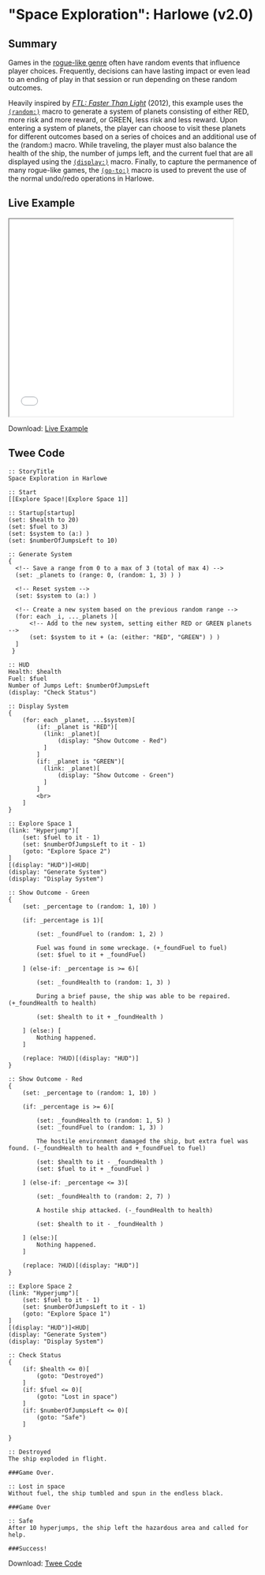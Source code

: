 # "Space Exploration": Harlowe (v2.0)

## Summary

Games in the [rogue-like genre](https://en.wikipedia.org/wiki/Roguelike) often have random events that influence player choices. Frequently, decisions can have lasting impact or even lead to an ending of play in that session or run depending on these random outcomes.

Heavily inspired by [*FTL: Faster Than Light*](https://en.wikipedia.org/wiki/FTL:_Faster_Than_Light) (2012), this example uses the [`(random:)`](https://twine2.neocities.org/#macro_random) macro to generate a system of planets consisting of either RED, more risk and more reward, or GREEN, less risk and less reward. Upon entering a system of planets, the player can choose to visit these planets for different outcomes based on a series of choices and an additional use of the (random:) macro. While traveling, the player must also balance the health of the ship, the number of jumps left, and the current fuel that are all displayed using the [`(display:)`](https://twine2.neocities.org/#macro_display) macro. Finally, to capture the permanence of many rogue-like games, the [`(go-to:)`](https://twine2.neocities.org/#macro_go-to) macro is used to prevent the use of the normal undo/redo operations in Harlowe.

## Live Example

<section>
<iframe src="harlowe_space_exploration_example.html" height=400 width=90%></iframe>

Download: <a href="harlowe_space_exploration_example.html" target="_blank">Live Example</a>
</section>

## Twee Code

```twee
:: StoryTitle
Space Exploration in Harlowe

:: Start
[[Explore Space!|Explore Space 1]]

:: Startup[startup]
(set: $health to 20)
(set: $fuel to 3)
(set: $system to (a:) )
(set: $numberOfJumpsLeft to 10)

:: Generate System
{
  <!-- Save a range from 0 to a max of 3 (total of max 4) -->
  (set: _planets to (range: 0, (random: 1, 3) ) )

  <!-- Reset system -->
  (set: $system to (a:) )

  <!-- Create a new system based on the previous random range -->
  (for: each _i, ..._planets )[
	  <!-- Add to the new system, setting either RED or GREEN planets -->
	  (set: $system to it + (a: (either: "RED", "GREEN") ) )
  ]
 }

:: HUD
Health: $health
Fuel: $fuel
Number of Jumps Left: $numberOfJumpsLeft
(display: "Check Status")

:: Display System
{
	(for: each _planet, ...$system)[
		(if: _planet is "RED")[
		  (link: _planet)[
			  (display: "Show Outcome - Red")
		  ]
		]
		(if: _planet is "GREEN")[
		  (link: _planet)[
			  (display: "Show Outcome - Green")
		  ]
		]
		<br>
	]
}

:: Explore Space 1
(link: "Hyperjump")[
	(set: $fuel to it - 1)
	(set: $numberOfJumpsLeft to it - 1)
	(goto: "Explore Space 2")
]
[(display: "HUD")]<HUD|
(display: "Generate System")
(display: "Display System")

:: Show Outcome - Green
{
	(set: _percentage to (random: 1, 10) )

	(if: _percentage is 1)[

		(set: _foundFuel to (random: 1, 2) )

		Fuel was found in some wreckage. (+_foundFuel to fuel)
		(set: $fuel to it + _foundFuel)

	] (else-if: _percentage is >= 6)[

		(set: _foundHealth to (random: 1, 3) )

		During a brief pause, the ship was able to be repaired. (+_foundHealth to health)

		(set: $health to it + _foundHealth )

	] (else:) [
		Nothing happened.
	]

	(replace: ?HUD)[(display: "HUD")]
}

:: Show Outcome - Red
{
	(set: _percentage to (random: 1, 10) )

	(if: _percentage is >= 6)[

		(set: _foundHealth to (random: 1, 5) )
		(set: _foundFuel to (random: 1, 3) )

		The hostile environment damaged the ship, but extra fuel was found. (-_foundHealth to health and +_foundFuel to fuel)

		(set: $health to it - _foundHealth )
		(set: $fuel to it + _foundFuel )

	] (else-if: _percentage <= 3)[

		(set: _foundHealth to (random: 2, 7) )

		A hostile ship attacked. (-_foundHealth to health)

		(set: $health to it - _foundHealth )

	] (else:)[
		Nothing happened.
	]

	(replace: ?HUD)[(display: "HUD")]
}

:: Explore Space 2
(link: "Hyperjump")[
	(set: $fuel to it - 1)
	(set: $numberOfJumpsLeft to it - 1)
	(goto: "Explore Space 1")
]
[(display: "HUD")]<HUD|
(display: "Generate System")
(display: "Display System")

:: Check Status
{
	(if: $health <= 0)[
		(goto: "Destroyed")
	]
	(if: $fuel <= 0)[
		(goto: "Lost in space")
	]
	(if: $numberOfJumpsLeft <= 0)[
		(goto: "Safe")
	]

}

:: Destroyed
The ship exploded in flight.

###Game Over.

:: Lost in space
Without fuel, the ship tumbled and spun in the endless black.

###Game Over

:: Safe
After 10 hyperjumps, the ship left the hazardous area and called for help.

###Success!

```

Download: <a href="harlowe_space_exploration_twee.txt" target="_blank">Twee Code</a>
